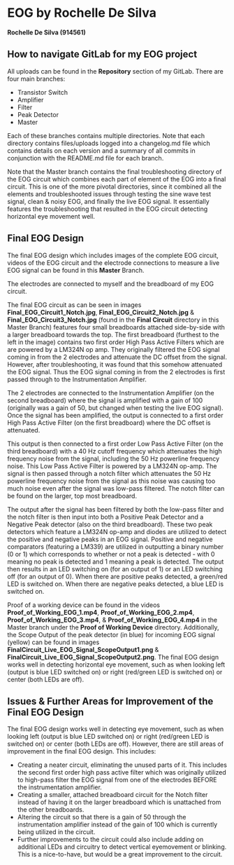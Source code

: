 # EOG by Rochelle De Silva
**Rochelle De Silva (914561)**

How to navigate GitLab for my EOG project
-----------------------------------------
All uploads can be found in the **Repository** section of my GitLab. There are four main branches:

- Transistor Switch
- Amplifier
- Filter
- Peak Detector
- Master

Each of these branches contains multiple directories. Note that each directory contains files/uploads logged into a changelog.md file which contains details on each version and a summary of all commits in conjunction with the README.md file for each branch. 

Note that the Master branch contains the final troubleshooting directory of the EOG circuit which combines each part of element of the EOG into a final circuit. This is one of the more pivotal directories, since it combined all the elements and troubleshooted issues through testing the sine wave test signal, clean & noisy EOG, and finally the live EOG signal. It essentially features the troubleshooting that resulted in the EOG circuit detecting horizontal eye movement well. 


Final EOG Design
----------------

The final EOG design which includes images of the complete EOG circuit, videos of the EOG circuit and the electrode connections to measure a live EOG signal can be found in this **Master** Branch.

The electrodes are connected to myself and the breadboard of my EOG circuit. 

The final EOG circuit as can be seen in images **Final_EOG_Circuit1_Notch.jpg**, **Final_EOG_Circuit2_Notch.jpg** & **Final_EOG_Circuit3_Notch.jpg** (found in the **Final Circuit** directory in this Master Branch) features four small breadboards attached side-by-side with a larger breadboard towards the top. The first breadboard (furthest to the left in the image) contains two first order High Pass Active Filters which are are powered by a LM324N op amp. They originally filtered the EOG signal coming in from the 2 electrodes and attenuate the DC offset from the signal. However, after troubleshooting, it was found that this somehow attenuated the EOG signal. Thus the EOG signal coming in from the 2 electrodes is first passed through to the Instrumentation Amplifier. 

The 2 electrodes are connected to the Instrumentation Amplifier (on the second breadboard) where the signal is amplified with a gain of 100 (originally was a gain of 50, but changed when testing the live EOG signal). Once the signal has been amplified, the output is connected to a first order High Pass Active Filter (on the first breadboard) where the DC offset is attenuated. 

This output is then connected to a first order Low Pass Active Filter (on the third breadboard) with a 40 Hz cutoff frequency which attenuates the high frequency noise from the signal, including the 50 Hz powerline frequency noise. This Low Pass Active Filter is powered by a LM324N op-amp. The signal is then passed through a notch filter which attenuates the 50 Hz powerline frequency noise from the signal as this noise was causing too much noise even after the signal was low-pass filtered. The notch filter can be found on the larger, top most breadboard. 

The output after the signal has been filtered by both the low-pass filter and the notch filter is then input into both a Positive Peak Detector and a Negative Peak detector (also on the third breadboard). These two peak detectors which feature a LM324N op-amp and diodes are utilized to detect the positive and negative peaks in an EOG signal. Positive and negative comparators (featuring a LM339) are utilized in outputting a binary number (0 or 1) which corresponds to whether or not a peak is detected - with 0 meaning no peak is detected and 1 meaning a peak is detected. The output then results in an LED switching on (for an output of 1) or an LED switching off (for an output of 0). When there are positive peaks detected, a green/red LED is switched on. When there are negative peaks detected, a blue LED is switched on.

Proof of a working device can be found in the videos **Proof_of_Working_EOG_1.mp4**, **Proof_of_Working_EOG_2.mp4**, **Proof_of_Working_EOG_3.mp4**, & **Proof_of_Working_EOG_4.mp4** in the Master branch under the **Proof of Working Device** directory. Additionally, the Scope Output of the peak detector (in blue) for incoming EOG signal (yellow) can be found in images **FinalCircuit_Live_EOG_Signal_ScopeOutput1.png** & **FinalCircuit_Live_EOG_Signal_ScopeOutput2.png**. The final EOG design works well in detecting horizontal eye movement, such as when looking left (output is blue LED switched on) or right (red/green LED is switched on) or center (both LEDs are off).

Issues & Further Areas for Improvement of the Final EOG Design
--------------------------------------------------------------

The final EOG design works well in detecting eye movement, such as when looking left (output is blue LED switched on) or right (red/green LED is switched on) or center (both LEDs are off). However, there are still areas of improvement in the final EOG design. This includes:
- Creating a neater circuit, eliminating the unused parts of it. This includes the second first order high pass active filter which was originally utilized to high-pass filter the EOG signal from one of the electrodes BEFORE the instrumentation amplifier.
- Creating a smaller, attached breadboard circuit for the Notch filter instead of having it on the larger breadboard which is unattached from the other breadboards.
- Altering the circuit so that there is a gain of 50 through the instrumentation amplifier instead of the gain of 100 which is currently being utilized in the circuit.
- Further improvements to the circuit could also include adding on additional LEDs and circuitry to detect vertical eyemovement or blinking. This is a nice-to-have, but would be a great improvement to the circuit.
